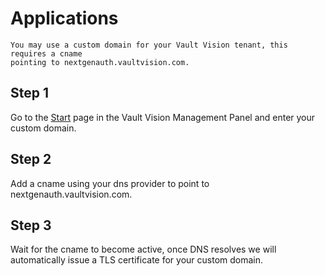 Applications
========

```{note} CNAME for your custom domain
You may use a custom domain for your Vault Vision tenant, this requires a cname
pointing to nextgenauth.vaultvision.com.
```

## Step 1

Go to the [Start](https://manage.vaultvision.com/start) page in the Vault Vision Management Panel and enter your custom domain. 

## Step 2

Add a cname using your dns provider to point to nextgenauth.vaultvision.com.

## Step 3

Wait for the cname to become active, once DNS resolves we will automatically issue a TLS certificate for your custom domain.
